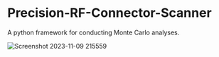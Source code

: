 # Precision-RF-Connector-Scanner

A python framework for conducting Monte Carlo analyses.

![Screenshot 2023-11-09 215559](https://github.com/ASU-Capstone-Project-40/Precision-RF-Connector-Scanner/assets/122415354/27db8bda-f534-41aa-953b-51cede77b24d)
